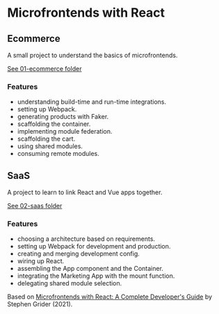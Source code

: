 # Microfrontends with React

## Ecommerce

A small project to understand the basics of microfrontends.

[See 01-ecommerce folder](01-ecommerce)

### Features

- understanding build-time and run-time integrations.
- setting up Webpack.
- generating products with Faker.
- scaffolding the container.
- implementing module federation.
- scaffolding the cart.
- using shared modules.
- consuming remote modules.

## SaaS

A project to learn to link React and Vue apps together.

[See 02-saas folder](02-saas)

### Features

- choosing a architecture based on requirements.
- setting up Webpack for development and production.
- creating and merging development config.
- wiring up React.
- assembling the App component and the Container.
- integrating the Marketing App with the mount function.
- delegating shared module selection.

Based on [Microfrontends with React: A Complete Developer's Guide](https://www.udemy.com/course/microfrontend-course/) by Stephen Grider (2021).
